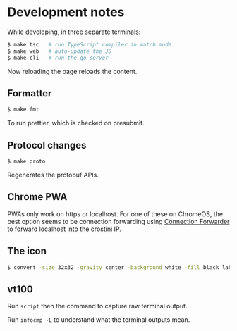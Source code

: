 # Development notes

While developing, in three separate terminals:

```sh
$ make tsc   # run TypeScript compiler in watch mode
$ make web   # auto-update the JS
$ make cli   # run the go server
```

Now reloading the page reloads the content.

## Formatter

```sh
$ make fmt
```

To run prettier, which is checked on presubmit.

## Protocol changes

```sh
$ make proto
```

Regenerates the protobuf APIs.

## Chrome PWA

PWAs only work on https or localhost. For one of these on ChromeOS,
the best option seems to be connection forwarding using [Connection
Forwarder](https://chrome.google.com/webstore/detail/connection-forwarder/ahaijnonphgkgnkbklchdhclailflinn) to forward localhost into the crostini IP.

## The icon

```sh
$ convert -size 32x32 -gravity center -background white -fill black label:">" icon.png
```

## vt100

Run `script` then the command to capture raw terminal output.

Run `infocmp -L` to understand what the terminal outputs mean.
